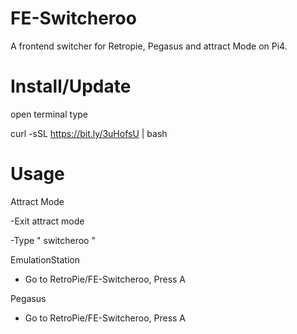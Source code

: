 # FE-Switcheroo
A frontend switcher for Retropie, Pegasus and attract Mode on Pi4.

# Install/Update 
open terminal type

curl -sSL https://bit.ly/3uHofsU | bash

# Usage
Attract Mode 

-Exit attract mode

-Type " switcheroo "

EmulationStation

- Go to RetroPie/FE-Switcheroo, Press A

Pegasus

- Go to RetroPie/FE-Switcheroo, Press A
